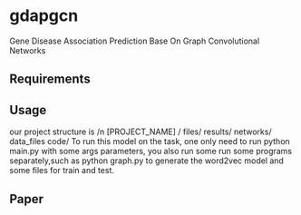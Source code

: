 # gdapgcn
Gene Disease Association Prediction Base On Graph Convolutional Networks

## Requirements

## Usage
our project structure is /n
[PROJECT_NAME] /
    files/
         results/ 
         networks/
         data_files
    code/
To run this model on the task, one only need to run python main.py with some args parameters, you also run some run some programs separately,such as python graph.py to generate the word2vec model and some files for train and test.
## Paper
